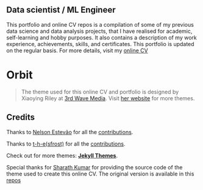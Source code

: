## Data scientist / ML Engineer

This portfolio and online CV repos is a compilation of some of my previous data science and data analysis projects, that I have realised for academic, self-learning and hobby purposes. It also contains a description of my work experience, achievements, skills, and certificates.
This portfolio is updated on the regular basis. For more details, visit my [online CV](https://nalayadata.github.io/my-online-portfolio/)

# Orbit

> The theme used for this online CV and portfolio is designed by Xiaoying Riley at [3rd Wave Media](http://themes.3rdwavemedia.com/).
> Visit [her website](http://themes.3rdwavemedia.com/) for more themes.

## Credits

Thanks to [Nelson Estevão](https://github.com/nelsonmestevao) for all the [contributions](https://github.com/sharu725/online-cv/commits?author=nelsonmestevao).

Thanks to [t-h-e(sfrost)](https://github.com/t-h-e) for all the [contributions](https://github.com/sharu725/online-cv/commits?author=t-h-e).

Check out for more themes: [**Jekyll Themes**](http://jekyll-themes.com).

Special thanks for [Sharath Kumar](https://github.com/sharu725) for providing the source code of the theme used to create this online CV. The original version is available in this [repos](https://github.com/sharu725/online-cv) 




